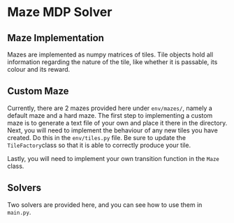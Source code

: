 # Maze MDP Solver
## Maze Implementation
Mazes are implemented as numpy matrices of tiles. Tile objects hold all information regarding the nature of the tile, like whether it is passable, its colour and its reward.
## Custom Maze
Currently, there are 2 mazes provided here under `env/mazes/`, namely a default maze and a hard maze. The first step to implementing a custom maze is to generate a text file of your own and place it there in the directory. Next, you will need to implement the behaviour of any new tiles you have created. Do this in the `env/tiles.py` file. Be sure to update the `TileFactory`class so that it is able to correctly produce your tile.

Lastly, you will need to implement your own transition function in the `Maze` class.
## Solvers
Two solvers are provided here, and you can see how to use them in `main.py`.
